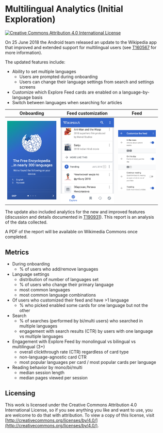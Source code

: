 # Multilingual Analytics (Initial Exploration)

[![Creative Commons Attribution 4.0 International License](https://i.creativecommons.org/l/by/4.0/80x15.png)](http://creativecommons.org/licenses/by/4.0/)

On 25 June 2018 the Android team released an update to the Wikipedia app that improved and extended support for multilingual users (see [T160567](https://phabricator.wikimedia.org/T160567) for more information).

The updated features include:
- Ability to set multiple languages
  - Users are prompted during onboarding
  - Users can change their language settings from search and settings screens
- Customize which Explore Feed cards are enabled on a language-by-language basis
- Switch between languages when searching for articles

| Onboarding | Feed customization | Feed |
|:---:|:---:|:---:|
| ![Screenshot of system and keyboard languages detected and suggested during onboarding for new users of the Wikipedia Android app.](report/screenshots/onboarding.png) | ![Feed can now include cards (such as most read articles) in multiple languages.](report/screenshots/feed.png) | ![Feed can be customized so certain cards show up in some languages but not others.](report/screenshots/feed_customization.png) |

The update also included analytics for the new and improved features (discussion and details documented in [T190931](https://phabricator.wikimedia.org/T190931)). This report is an analysis of the data collected.

A PDF of the report will be available on Wikimedia Commons once completed.

## Metrics

- During onboarding
  - % of users who add/remove languages
- Language settings
  - distribution of number of languages set
  - % of users who change their primary language
  - most common languages
  - most common language combinations
- Of users who customized their feed and have >1 language
  - % who picked enabled some cards for one language but not the other
- Search
  - % of searches (performed by bi/multi users) who searched in multiple languages
  - engagement with search results (CTR) by users with one language vs multiple languages
- Engagement with Explore Feed by monolingual vs bilingual vs multilingual (3+)
  - overall clickthrough rate (CTR) regardless of card type
  - non-language-agnostic card CTR
  - most popular languages per card / most popular cards per language
- Reading behavior by mono/bi/multi
  - median session length
  - median pages viewed per session

## Licensing
 
This work is licensed under the Creative Commons Attribution 4.0 International License, so if you see anything you like and want to use, you are welcome to do that with attribution. To view a copy of this license, visit [http://creativecommons.org/licenses/by/4.0/](http://creativecommons.org/licenses/by/4.0/).

